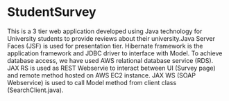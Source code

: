 # StudentSurvey

This is a 3 tier web application developed using Java technology for University students to provide reviews about their university.Java Server Faces (JSF) is used for presentation tier.
Hibernate framework is the application framework and JDBC driver to interface with Model. To achieve database access, we have used AWS relational database service (RDS). JAX RS is used as REST Webservie to interact between 
UI (Survey page) and remote method hosted on AWS EC2 instance. JAX WS (SOAP Webservice) is used to call Model method from client class (SearchClient.java). 
